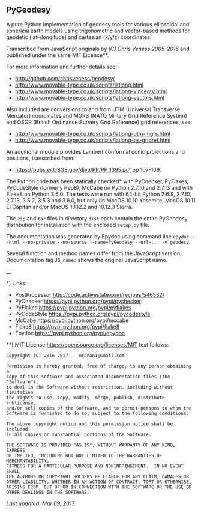 ## PyGeodesy

A pure Python implementation of geodesy tools for various ellipsoidal
and spherical earth models using trigonometric and vector-based methods
for geodetic (lat-/longitude) and cartesian (x/y/z) coordinates.

Transcribed from JavaScript originals by _(C) Chris Veness 2005-2016_
and published under the same MIT Licence**.

For more information and further details see:

- <http://github.com/chrisveness/geodesy/>
- <http://www.movable-type.co.uk/scripts/latlong.html>
- <http://www.movable-type.co.uk/scripts/latlong-vincenty.html>
- <http://www.movable-type.co.uk/scripts/latlong-vectors.html>

Also included are conversions to and from UTM (Universal Transverse Mercator)
coordinates and MGRS (NATO Military Grid Reference System) and OSGR (British
Ordinance Survery Grid Reference) grid references, see:

- <http://www.movable-type.co.uk/scripts/latlong-utm-mgrs.html>
- <http://www.movable-type.co.uk/scripts/latlong-os-gridref.html>

An additional module provides Lambert conformal conic projections
and positions, transcribed from:

- <https://pubs.er.USGS.gov/djvu/PP/PP_1395.pdf> pp 107-109.

The Python code has been statically checked* with PyChecker, PyFlakes,
PyCodeStyle (formerly Pep8), McCabe on Python 2.7.10 and 2.7.13
and with Flake8 on Python 3.6.0.  The tests were run with 64-bit
Python 2.6.9, 2.7.10, 2.7.13, 3.5.2, 3.5.3 and 3.6.0, but only on
MacOS 10.10 Yosemite, MacOS 10.11 El Capitan and/or MacOS 10.12.2
and 10.12.3 Sierra.

The ```zip``` and ```tar``` files in directory ```dist``` each contain
the entire PyGeodesy distribution for installation with the enclosed
```setup.py``` file.

The documentation was generated by Epydoc using command line
```epydoc --html --no-private --no-source --name=PyGeodesy --url=... -v geodesy```

Several function and method names differ from the JavaScript version.
Documentation tag ```JS name:``` shows the original JavaScript name.

__

*) Links:
 - PostProcessor <http://code.activestate.com/recipes/546532/>
 - PyChecker <https://pypi.python.org/pypi/pychecker>
 - PyFlakes <https://pypi.python.org/pypi/pyflakes>
 - PyCodeStyle <https://pypi.python.org/pypi/pycodestyle>
 - McCabe <https://pypi.python.org/pypi/mccabe>
 - Flake8 <https://pypi.python.org/pypi/flake8>
 - Epydoc <https://pypi.python.org/pypi/epydoc>

**) MIT License <https://opensource.org/licenses/MIT> text follows:

```
Copyright (C) 2016-2017 -- mrJean1@Gmail.com

Permission is hereby granted, free of charge, to any person obtaining a
copy of this software and associated documentation files (the "Software"),
to deal in the Software without restriction, including without limitation
the rights to use, copy, modify, merge, publish, distribute, sublicense,
and/or sell copies of the Software, and to permit persons to whom the
Software is furnished to do so, subject to the following conditions:

The above copyright notice and this permission notice shall be included
in all copies or substantial portions of the Software.

THE SOFTWARE IS PROVIDED "AS IS", WITHOUT WARRANTY OF ANY KIND, EXPRESS
OR IMPLIED, INCLUDING BUT NOT LIMITED TO THE WARRANTIES OF MERCHANTABILITY,
FITNESS FOR A PARTICULAR PURPOSE AND NONINFRINGEMENT.  IN NO EVENT SHALL
THE AUTHORS OR COPYRIGHT HOLDERS BE LIABLE FOR ANY CLAIM, DAMAGES OR
OTHER LIABILITY, WHETHER IN AN ACTION OF CONTRACT, TORT OR OTHERWISE,
ARISING FROM, OUT OF OR IN CONNECTION WITH THE SOFTWARE OR THE USE OR
OTHER DEALINGS IN THE SOFTWARE.
```

_Last updated: Mar 09, 2017._
